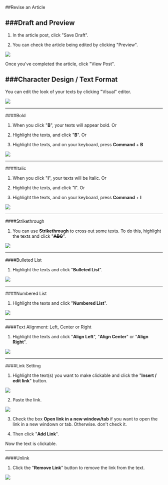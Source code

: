 ##Revise an Article

###Draft and Preview
---------------------
1. In the article post, click "Save Draft".

2. You can check the article being edited by clicking "Preview".

<img src="https://cloud.githubusercontent.com/assets/7699775/7000394/35cf208e-dc5c-11e4-836a-ab1d09a312ba.png">

Once you've completed the article, click "View Post". 


###Character Design / Text Format
---------------------------------
You can edit the look of your texts by clicking "Visual" editor. 

<img src="https://cloud.githubusercontent.com/assets/7699775/7000465/6767872e-dc5e-11e4-9d9d-5710d8dfe53d.png">

-------
####Bold

1. When you click "**B**", your texts will appear bold. Or

2. Highlight the texts, and click "**B**". Or

3. Highlight the texts, and on your keyboard, press **Command** + **B** 

<img src="https://cloud.githubusercontent.com/assets/7699775/7000522/2a69a9ea-dc60-11e4-85b3-fae212af069a.png">

----------
####Italic

1. When you click "**I**", your texts will be Italic. Or

2. Highlight the texts, and click "**I**". Or 

3. Highlight the texts, and on your keyboard, press **Command** + **I** 

<img src="https://cloud.githubusercontent.com/assets/7699775/7000520/fd9f55fe-dc5f-11e4-8677-79563a8a8fbf.png">

-----------------
####Strikethrough

1. You can use **Strikethrough** to cross out some texts. 
To do this, highlight the texts and click "~~**ABC**~~".

<img src="https://cloud.githubusercontent.com/assets/7699775/7000549/f25f62dc-dc60-11e4-82a0-d4796f323d46.png">

-----------------
####Bulleted List

1. Highlight the texts and click "**Bulleted List**". 

<img src="https://cloud.githubusercontent.com/assets/7699775/7000580/7aee3330-dc61-11e4-87b3-90378ef00393.png">

-----------------
####Numbered List

1. Highlight the texts and click "**Numbered List**".

<img src="https://cloud.githubusercontent.com/assets/7699775/7000585/c4f0669c-dc61-11e4-948f-7e8304bd5578.png">

----------------------------------------- 
####Text Alignment: Left, Center or Right

1. Highlight the texts and click "**Align Left**", "**Align Center**" or "**Align Right**". 

<img src="https://cloud.githubusercontent.com/assets/7699775/7000601/68c3aaea-dc62-11e4-8df8-9aefb0d1940b.png">

---------
####Link Setting

1. Highlight the text(s) you want to make clickable and click the "**Insert / edit link**" button. 

<img src="https://cloud.githubusercontent.com/assets/7699775/7000702/b1830700-dc65-11e4-8e3e-26716e6d2897.png">

2. Paste the link. 

<img src="https://cloud.githubusercontent.com/assets/7699775/7000712/ed674920-dc65-11e4-8a7f-82911eead8e1.png"> 

3. Check the box **Open link in a new window/tab** if you want to open the link in a new windown or tab. Otherwise. don't check it. 

4. Then click "**Add Link**".

Now the text is clickable. 

---------
####Unlink

1. Click the "**Remove Link**" button to remove the link from the text.

<img src="https://cloud.githubusercontent.com/assets/7699775/7000744/9d4e6a9e-dc66-11e4-85db-788c533119b9.png">
